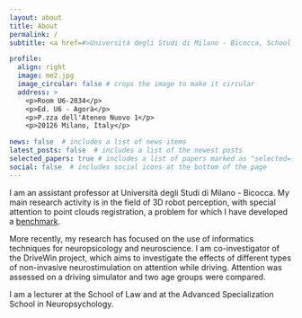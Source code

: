 ```yaml
---
layout: about
title: About
permalink: /
subtitle: <a href=#>Università degli Studi di Milano - Bicocca, School of Law</a>

profile:
  align: right
  image: me2.jpg
  image_circular: false # crops the image to make it circular
  address: >
    <p>Room U6-2034</p>
    <p>Ed. U6 - Agorà</p>
    <p>P.zza dell'Ateneo Nuovo 1</p>
    <p>20126 Milano, Italy</p>

news: false  # includes a list of news items
latest_posts: false  # includes a list of the newest posts
selected_papers: true # includes a list of papers marked as "selected={true}"
social: false  # includes social icons at the bottom of the page
---
```


I am an assistant professor at Università degli Studi di Milano - Bicocca.
My main research activity is in the field of 3D robot perception, with special attention to point clouds registration, a problem for which I have developed a [benchmark](https://github.com/iralabdisco/point_clouds_registration_benchmark).

More recently, my research has focused on the use of informatics techniques for neuropsicology and neuroscience. I am co-investigator of the DriveWin project, which aims to investigate the effects of different types of non-invasive neurostimulation on attention while driving. Attention was assessed on a driving simulator and two age groups were compared.

I am a lecturer at the School of Law and at the Advanced Specialization School in Neuropsychology.

